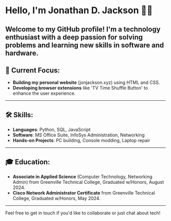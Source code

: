 # Hello, I'm Jonathan D. Jackson 🙋‍♂️

Welcome to my GitHub profile! 
I'm a technology enthusiast with a deep passion for solving problems and learning new skills in software and hardware. 
---
## 💼 Current Focus:
- **Building my personal website** (jonjackson.xyz) using HTML and CSS.
- **Developing browser extensions** like 'TV Time Shuffle Button' to enhance the user experience.
---
## 🛠️ Skills:
- **Languages**: Python, SQL, JavaScript
- **Software**: MS Office Suite, InfoSys Administration, Networking
- **Hands-on Projects**: PC building, Console modding, Laptop repair
---
## 🎓 Education:
- **Associate in Applied Science** (Computer Technology, Networking Admin) from Greenville Technical College, Graduated w/Honors, August 2024.
- **Cisco Network Administrator Certificate** from Greenville Technical College, Graduated w/Honors, May 2024.
---
Feel free to get in touch if you'd like to collaborate or just chat about tech!
